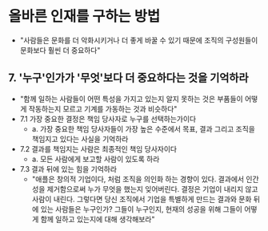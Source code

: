 # 올바른 인재를 구하는 방법

- "사람들은 문화를 더 악화시키거나 더 좋게 바꿀 수 있기 때문에 조직의 구성원들이 문화보다 훨씬 더 중요하다"

## 7. '누구'인가가 '무엇'보다 더 중요하다는 것을 기억하라
- "함께 일하는 사람들이 어떤 특성을 가지고 있는지 알지 못하는 것은 부품들이 어떻게 작동하는지 모르고 기계를 가동하는 것과 비슷하다"
- 7.1 가장 중요한 결정은 책임 당사자로 누구를 선택하는가이다
  + a. 가장 중요한 책임 당사자들이 가장 높은 수준에서 목표, 결과 그리고 조직을 책임지고 있다는 사실을 기억하라
- 7.2 결과를 책임지는 사람은 최종적인 책임 당사자이다
  + a. 모든 사람에게 보고할 사람이 있도록 하라
- 7.3 결과 뒤에 있는 힘을 기억하라
  + "애플은 창의적 기업이다, 처럼 조직을 의인화 하는 경향이 있다. 결과에서 인간성을 제거함으로써 누가 무엇을 했는지 잊어버린다. 결정은 기업이 내리지 않고 사람이 내린다. 그렇다면 당신 조직에서 기업을 특별하게 만드는 결과와 문화 뒤에 있는 사람들은 누구인가? 그들이 누구인지, 현재의 성공을 위해 그들이 어떻게 함께 일하고 있는지에 대해 생각해보라"
